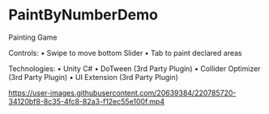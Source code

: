 # PaintByNumberDemo
Painting Game

Controls:
• Swipe to move bottom Slider
• Tab to paint declared areas

Technologies:
• Unity C#
• DoTween (3rd Party Plugin)
• Collider Optimizer (3rd Party Plugin)
• UI Extension (3rd Party Plugin)

https://user-images.githubusercontent.com/20639384/220785720-34120bf8-8c35-4fc8-82a3-f12ec55e100f.mp4

